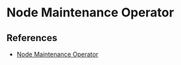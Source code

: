# Node Maintenance Operator

## References

* [Node Maintenance Operator](https://access.redhat.com/documentation/en-us/workload_availability_for_red_hat_openshift/23.2/html-single/remediation_fencing_and_maintenance/index#node-maintenance-operator)
